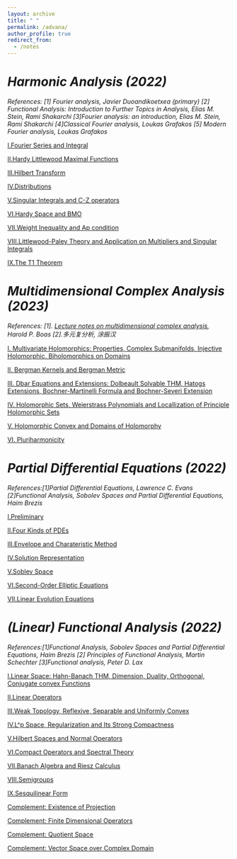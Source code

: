```yaml
---
layout: archive
title: " "
permalink: /advana/
author_profile: true
redirect_from:
  - /notes
---
```


*Harmonic Analysis (2022)*
===
*References: [1] Fourier analysis, Javier Duoandikoetxea (primary) [2] Functional Analysis: Introduction to Further Topics in Analysis, Elias M. Stein, Rami Shakarchi [3]Fourier analysis: an introduction, Elias M. Stein, Rami Shakarchi [4]Classical Fourier analysis, Loukas Grafakos [5] Modern Fourier analysis, Loukas Grafakos*

[Ⅰ.Fourier Series and Integral](../files/ha/1.pdf)

[Ⅱ.Hardy Littlewood Maximal Functions](../files/ha/2.pdf)

[Ⅲ.Hilbert Transform](../files/ha/3.pdf)

[Ⅳ.Distributions](../files/ha/4.pdf)

[Ⅴ.Singular Integrals and C-Z operators](../files/ha/5.pdf)

[Ⅵ.Hardy Space and BMO](../files/ha/6.pdf)

[Ⅶ.Weight Inequality and Ap condition](../files/ha/7.pdf)

[Ⅷ.Littlewood-Paley Theory and Application on Multipliers and Singular Integrals](../files/ha/8.pdf)

[Ⅸ.The T1 Theorem](../files/ha/9.pdf)

*Multidimensional Complex Analysis (2023)*
===
*References: [1]. [Lecture notes on multidimensional complex analysis](https://haroldpboas.gitlab.io/courses/650-2019c/), Harold P. Boas [2].多元复分析, 涂振汉*

[Ⅰ. Multivariate Holomorphics: Properties, Complex Submanifolds, Injective Holomorphic, Biholomorphics on Domains](../files/mca/1.pdf)

[Ⅱ. Bergman Kernels and Bergman Metric](../files/mca/2.pdf)

[Ⅲ. Dbar Equations and Extensions: Dolbeault Solvable THM, Hatogs Extensions, Bochner-Martinelli Formula and Bochner-Severi Extension](../files/mca/3.pdf)

[Ⅳ. Holomorphic Sets, Weierstrass Polynomials and Locallization of Principle Holomorphic Sets](../files/mca/4.pdf)

[Ⅴ. Holomorphic Convex and Domains of Holomorphy](../files/mca/5.pdf)

[Ⅵ. Pluriharmonicity](../files/mca/6.pdf)

*Partial Differential Equations (2022)*
===

*References:[1]Partial Differential Equations, Lawrence C. Evans [2]Functional Analysis, Sobolev Spaces and Partial Differential Equations, Haim Brezis*

[Ⅰ.Preliminary](../files/pde/1.pdf)

[Ⅱ.Four Kinds of PDEs](../files/pde/2.pdf)

[Ⅲ.Envelope and Charateristic Method](../files/pde/3.pdf)

[Ⅳ.Solution Representation](../files/pde/4.pdf)

[Ⅴ.Soblev Space](../files/pde/5.pdf)

[Ⅵ.Second-Order Elliptic Equations](../files/pde/6.pdf)

[Ⅶ.Linear Evolution Equations](../files/pde/7.pdf)

*(Linear) Functional Analysis (2022)*
===

*References:[1]Functional Analysis, Sobolev Spaces and Partial Differential Equations, Haim Brezis [2] Principles of Functional Analysis, Martin Schechter [3]Functional analysis, Peter D. Lax*

[Ⅰ.Linear Space: Hahn-Banach THM, Dimension, Duality, Orthogonal, Conjugate convex Functions](../files/fa/1.pdf)

[Ⅱ.Linear Operators](../files/fa/2.pdf)

[Ⅲ.Weak Topology, Reflexive, Separable and Uniformly Convex](../files/fa/3.pdf)

[Ⅳ.L^p Space, Regularization and Its Strong Compactness](../files/fa/4.pdf)

[Ⅴ.Hilbert Spaces and Normal Operators](../files/fa/5.pdf)

[Ⅵ.Compact Operators and Spectral Theory](../files/fa/6.pdf)

[Ⅶ.Banach Algebra and Riesz Calculus](../files/fa/7.pdf)

[Ⅷ.Semigroups](../files/fa/8.pdf)

[Ⅸ.Sesquilinear Form](../files/fa/9.pdf)

[Complement: Existence of Projection](../files/fa/10.pdf)

[Complement: Finite Dimensional Operators](../files/fa/11.pdf)

[Complement: Quotient Space](../files/fa/12.pdf)

[Complement: Vector Space over Complex Domain](../files/fa/13.pdf)


<br>
<br>
<br>
<br>
<br>
<br>
<br>
<br>
<br>
<br>
<br>
<br>
